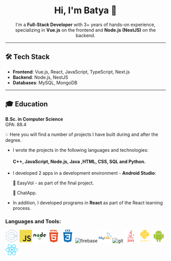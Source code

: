 <div align="center">
  <h1> <b> Hi, I'm Batya 🤗 </b> </h1>                   
  <p> I'm a <strong>Full-Stack Developer</strong> with 3+ years of hands-on experience, specializing in <strong>Vue.js</strong> on the frontend and <strong>Node.js (NestJS)</strong> on the backend. </p>
</div>

<hr />

<h2>🛠️ Tech Stack</h2>
<ul>
  <li><strong>Frontend</strong>: Vue.js, React, JavaScript, TypeScript, Next.js</li>
  <li><strong>Backend</strong>: Node.js, NestJS</li>
  <li><strong>Databases</strong>: MySQL, MongoDB</li>
</ul>

<hr />
<h2>🎓 Education</h2>
<p>
<strong>B.Sc. in Computer Science</strong><br />
GPA: 88.4
</p>


 💡 Here you will find a number of projects I have built during and after the degree.

- I wrote the projects in the following languages and technologies:
  #### C++, JavaScript, Node.js, Java ,HTML, CSS, SQL and Python.

- I developed 2 apps in a development environment - **Android Studio**:
  <p> 📱 EasyVol - as part of the final project. </p>
  <p> 📱 ChatApp. </p>
  
- In addition, I developed programs in **React** as part of the React learning process.


<h3 align="left">Languages and Tools:</h3>
<p align="left"> 

 <img src="https://github.com/devicons/devicon/blob/master/icons/cplusplus/cplusplus-line.svg" alt="cpp" width="40" height="40"/>  
 <img src="https://github.com/devicons/devicon/blob/master/icons/javascript/javascript-original.svg" alt="javascript" width="40" height="40"/> 
 <img src="https://github.com/devicons/devicon/blob/master/icons/nodejs/nodejs-original-wordmark.svg" alt="node.js" width="40" height="40"/> 
 <img src="https://github.com/devicons/devicon/blob/master/icons/html5/html5-plain-wordmark.svg" alt="html5" width="40" height="40"/>
 <img src="https://github.com/devicons/devicon/blob/master/icons/css3/css3-plain-wordmark.svg" alt="css3" width="40"   height="40"/>
 <img src="https://www.vectorlogo.zone/logos/firebase/firebase-icon.svg" alt="firebase" width="40" height="40"/>
 <img src="https://github.com/devicons/devicon/blob/master/icons/mysql/mysql-original-wordmark.svg" alt="mysql" width="40" height="40"/>
 <img src="https://www.vectorlogo.zone/logos/git-scm/git-scm-icon.svg" alt="git" width="40" height="40"/>
 <img src="https://github.com/devicons/devicon/blob/master/icons/java/java-plain-wordmark.svg" alt="java" width="40" height="40"/>
 <img src="https://github.com/devicons/devicon/blob/master/icons/python/python-plain-wordmark.svg" alt="python" width="40" height="40"/>
 <img src="https://github.com/devicons/devicon/blob/master/icons/android/android-original.svg" alt="android studio" width="40" height="40"/>
 <img src="https://github.com/devicons/devicon/blob/master/icons/react/react-original.svg" alt="react" width="40" height="40"/>
 
  </p>

